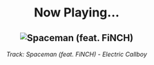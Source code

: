 <div align="center"> 
<h1>Now Playing...</h1>

![Spaceman (feat. FiNCH)](https://i.scdn.co/image/ab67616d00001e02237fb58544c59034021c3e4b)
--
_<p>Track: Spaceman (feat. FiNCH) - Electric Callboy </p>_
</div>
